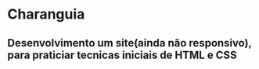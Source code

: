 # Charanguia
## Desenvolvimento um site(ainda não responsivo), para praticiar tecnicas iniciais de HTML e CSS
